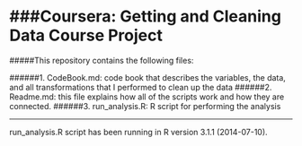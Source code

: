 ###Coursera: Getting and Cleaning Data Course Project
==================================================

#####This repository contains the following files:

######1. CodeBook.md: code book that describes the variables, the data, and all transformations that I performed to clean up the data
######2. Readme.md: this file explains how all of the scripts work and how they are connected.
######3. run_analysis.R: R script for performing the analysis

---

run_analysis.R script has been running in R version 3.1.1 (2014-07-10).
